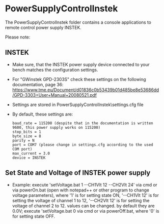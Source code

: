 # PowerSupplyControlInstek

The PowerSupplyControlInstek folder contains a console applications to remote control power supply INSTEK.

Please note:

## INSTEK

*	Make sure, that the INSTEK power supply device connected to your bench matches the configuration settings.
*	For "GWinstek GPD-2303S" check these settings on the following documentation, page 36: https://www.tme.eu/Document/d01836c0b53439b01d485be8e53686dd/GPD-3303+User+Manual+20080521.pdf
*	Settings are stored in PowerSupplyControlInstek\settings.cfg file
*	By default, these settings are:

		baud_rate = 115200 (despite that in the documentation is written 9600, this power supply works on 115200)
		stop_bits = 1
		byte_size = 8
		parity = N
		port = COM7 (please change in settings.cfg according to the used COM port)
		max_current = 3.0
		device = INSTEK

## Set State and Voltage of INSTEK power supply

* 	Example: 
		execute 'setVoltage.bat 1 --CH1Vlt 12 --CH2Vlt 24' via cmd or via powerOn.bat (open with notepad++ or other program to change voltage parameters), where '1' is for setting state ON, '--CH1Vlt 12' is for setting the voltage of channel 1 to 12, '--CH2Vlt 12' is for setting the voltage of channel 2 to 12. values can be changed. by default they are 0.0V;
		execute 'setVoltage.bat 0 via cmd or via powerOff.bat, where '0' is for setting state OFF.                                                           